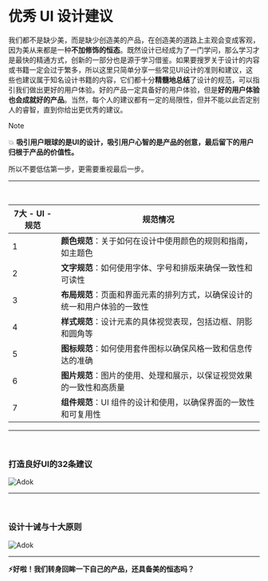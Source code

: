 # 优秀 UI 设计建议
我们都不是缺少美，而是缺少创造美的产品，在创造美的道路上主观会变成客观，因为美从来都是一种**不加修饰的恒态**。既然设计已经成为了一门学问，那么学习才是最快的精通方式，创新的一部分也是源于学习借鉴。如果要搜罗关于设计的内容或书籍一定会过于繁多，所以这里只简单分享一些常见UI设计的准则和建议，这些也建议属于知名设计书籍的内容，它们都十分**精髓地总结**了设计的规范，可以指引我们做出更好的用户体验。好的产品一定具备好的用户体验，但是**好的用户体验也会成就好的产品**。当然，每个人的建议都有一定的局限性，但并不能以此否定别人的睿智，直到你给出更优秀的建议。

> [!NOTE]
> 💥 **吸引用户眼球的是UI的设计，吸引用户心智的是产品的创意，最后留下的用户归根于产品的价值性。**

所以不要低估第一步，更需要重视最后一步。

---
<br>

| 7大 - UI - 规范 | 规范情况 |
| --- | --- |
| 1 | **颜色规范**：关于如何在设计中使用颜色的规则和指南，如主题色 |
| 2 | **文字规范**：如何使用字体、字号和排版来确保一致性和可读性 |
| 3 | **布局规范**：页面和界面元素的排列方式，以确保设计的统一和用户体验的一致性 |
| 4 | **样式规范**：设计元素的具体视觉表现，包括边框、阴影和圆角等 |
| 5 | **图标规范**：如何使用套件图标以确保风格一致和信息传达的准确 |
| 6 | **图片规范**：图片的使用、处理和展示，以保证视觉效果的一致性和高质量 |
| 7 | **组件规范**：UI 组件的设计和使用，以确保界面的一致性和可复用性 |

---
<br>

### 打造良好UI的32条建议

![Adok](https://github.com/PM-Geeker-ORG/Adok/assets/143123392/3ddfd543-1c40-42bb-993a-cac530adf924)

---
<br>

### 设计十诫与十大原则

![Adok](https://github.com/PM-Geeker-ORG/Adok/assets/143123392/746fae81-f2cb-454f-b51d-fbca128e3968)

---

**⚡好啦！我们转身回眸一下自己的产品，还具备美的恒态吗？**

